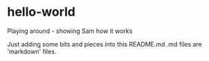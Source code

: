 # hello-world
Playing around - showing Sam how it works

Just adding some bits and pieces into this README.md
.md files are 'markdown' files.
